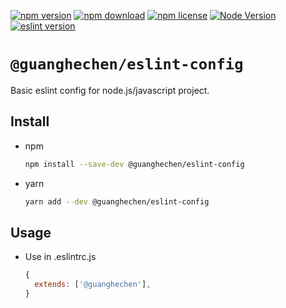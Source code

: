 [![npm version](https://img.shields.io/npm/v/@guanghechen/eslint-config.svg)](https://www.npmjs.com/package/@guanghechen/eslint-config)
[![npm download](https://img.shields.io/npm/dm/@guanghechen/eslint-config.svg)](https://www.npmjs.com/package/@guanghechen/eslint-config)
[![npm license](https://img.shields.io/npm/l/@guanghechen/eslint-config.svg)](https://www.npmjs.com/package/@guanghechen/eslint-config)
[![Node Version](https://img.shields.io/node/v/@guanghechen/eslint-config)](https://github.com/nodejs/node)
[![eslint version](https://img.shields.io/npm/dependency-version/@guanghechen/eslint-config/peer/eslint)](https://github.com/eslint/eslint)


# `@guanghechen/eslint-config`

Basic eslint config for node.js/javascript project.

## Install

* npm

  ```bash
  npm install --save-dev @guanghechen/eslint-config
  ```

* yarn

  ```bash
  yarn add --dev @guanghechen/eslint-config
  ```

## Usage

* Use in .eslintrc.js

  ```javascript
  {
    extends: ['@guanghechen'],
  }
  ```

